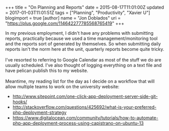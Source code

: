 +++
title = "On Planning and Reports"
date = 2015-08-17T11:01:00Z
updated = 2017-01-03T11:01:51Z
tags = ["Planning", "Productivity", "Xavier U"]
blogimport = true 
[author]
	name = "Jon Doblados"
	uri = "https://plus.google.com/114642277785568765419"
+++

In my previous employment, I didn't have any problems with submitting reports, practically because we used a time management/monitoring tool and the reports sort of generated by themselves. So when submitting daily reports isn't the norm here at the unit, quarterly reports become quite tricky.<br /><br />I've resorted to referring to Google Calendar as most of the stuff we do are usually scheduled. I've also thought of logging everything on a text file and have pelican publish this to my website.<br /><br />Meantime, my reading list for the day as I decide on a workflow that will allow multiple teams to work on the university website:<br /><ul><li>http://www.sitepoint.com/one-click-app-deployment-server-side-git-hooks/</li><li>http://stackoverflow.com/questions/425692/what-is-your-preferred-php-deployment-strategy</li><li>https://www.digitalocean.com/community/tutorials/how-to-automate-php-app-deployment-process-using-capistrano-on-ubuntu-13</li></ul>

